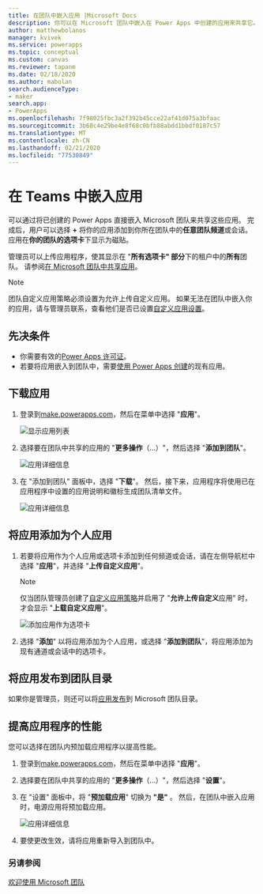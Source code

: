 ```yaml
---
title: 在团队中嵌入应用 |Microsoft Docs
description: 你可以在 Microsoft 团队中嵌入在 Power Apps 中创建的应用来共享它。
author: matthewbolanos
manager: kvivek
ms.service: powerapps
ms.topic: conceptual
ms.custom: canvas
ms.reviewer: tapanm
ms.date: 02/18/2020
ms.author: mabolan
search.audienceType:
- maker
search.app:
- PowerApps
ms.openlocfilehash: 7f98025fbc3a2f392b45cce22af41d075a3bfaac
ms.sourcegitcommit: 3b68c4e29be4e8f68c0bfb88abdd1bbdf0187c57
ms.translationtype: MT
ms.contentlocale: zh-CN
ms.lasthandoff: 02/21/2020
ms.locfileid: "77530849"
---
```

# <a name="embed-an-app-in-teams"></a>在 Teams 中嵌入应用

可以通过将已创建的 Power Apps 直接嵌入 Microsoft 团队来共享这些应用。 完成后，用户可以选择 **+** 将你的应用添加到你所在团队中的**任意团队频道**或会话。 应用在**你的团队的选项卡**下显示为磁贴。

管理员可以上传应用程序，使其显示在 "**所有选项卡" 部分**下的租户中的**所有**团队。 请参阅[在 Microsoft 团队中共享应用](https://docs.microsoft.com/power-platform/admin/embed-app-teams)。

> [!NOTE]
> 团队自定义应用策略必须设置为允许上传自定义应用。 如果无法在团队中嵌入你的应用，请与管理员联系，查看他们是否已设置[自定义应用设置](https://docs.microsoft.com/MicrosoftTeams/teams-custom-app-policies-and-settings#custom-app-policy-and-settings)。

## <a name="prerequisites"></a>先决条件

- 你需要有效的[Power Apps 许可证](https://docs.microsoft.com/power-platform/admin/pricing-billing-skus)。
- 若要将应用嵌入到团队中，需要[使用 Power Apps 创建](data-platform-create-app.md)的现有应用。

## <a name="download-the-app"></a>下载应用

1. 登录到[make.powerapps.com](https://make.powerapps.com)，然后在菜单中选择 "**应用**"。

    ![显示应用列表](./media/embed-teams-app/file-apps2.png "显示应用列表")

2. 选择要在团队中共享的应用的 "**更多操作**（...）"，然后选择 "**添加到团队**"。

    ![应用详细信息](./media/embed-teams-app/add-to-teams.png "添加到团队")

3. 在 "添加到团队" 面板中，选择 "**下载**"。 然后，接下来，应用程序将使用已在应用程序中设置的应用说明和徽标生成团队清单文件。

    ![应用详细信息](./media/embed-teams-app/download-app.png "下载应用")

## <a name="add-the-app-as-a-personal-app"></a>将应用添加为个人应用

1. 若要将应用作为个人应用或选项卡添加到任何频道或会话，请在左侧导航栏中选择 "**应用**"，并选择 "**上传自定义应用**"。

    > [!NOTE]
    > 仅当团队管理员创建了[自定义应用策略](https://docs.microsoft.com/microsoftteams/teams-app-setup-policies)并启用了 "**允许上传自定义**应用" 时，才会显示 "**上载自定义应用**"。

    ![添加应用作为选项卡](./media/embed-teams-app/upload-custom-app.png "上传自定义应用")

2. 选择 "**添加**" 以将应用添加为个人应用，或选择 "**添加到团队**"，将应用添加为现有通道或会话中的选项卡。

## <a name="publish-the-app-to-the-teams-catalogue"></a>将应用发布到团队目录

如果你是管理员，则还可以将[应用发布](https://docs.microsoft.com/microsoftteams/tenant-apps-catalog-teams)到 Microsoft 团队目录。

## <a name="improve-the-performance-of-your-app"></a>提高应用程序的性能

您可以选择在团队内预加载应用程序以提高性能。

1. 登录到[make.powerapps.com](https://make.powerapps.com)，然后在菜单中选择 "**应用**"。

2. 选择要在团队中共享的应用的 "**更多操作**（...）"，然后选择 "**设置**"。

3. 在 "设置" 面板中，将 "**预加载应用**" 切换为 **"是"** 。 然后，在团队中嵌入应用时，电源应用将预加载应用。

    ![应用详细信息](./media/embed-teams-app/preload-app.png "预加载应用以提高性能")

4. 要使更改生效，请将应用重新导入到团队中。


### <a name="see-also"></a>另请参阅

[欢迎使用 Microsoft 团队](https://docs.microsoft.com/MicrosoftTeams/teams-overview)
